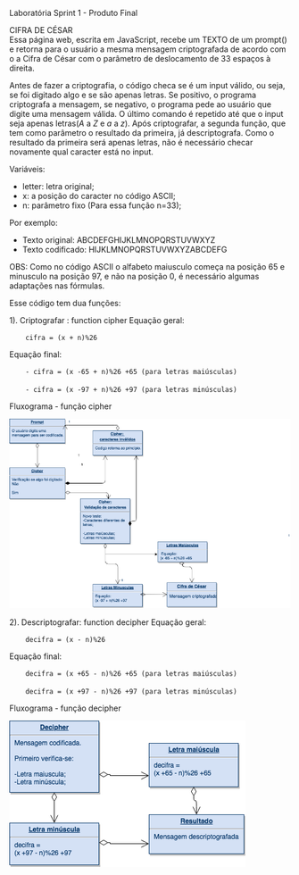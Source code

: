 Laboratória 
Sprint 1 - Produto Final

CIFRA DE CÉSAR    
Essa página web, escrita em JavaScript, recebe um TEXTO de um prompt() e retorna para o usuário a mesma mensagem criptografada de acordo com o a Cifra de César com o parâmetro de deslocamento de 33 espaços à direita.

Antes de fazer a criptografia, o código checa se é um input válido, ou seja, se foi digitado algo e se são apenas letras. Se positivo, o programa criptografa a mensagem, se negativo, o programa pede ao usuário que digite uma mensagem válida. O último comando é repetido até que o input seja apenas letras(*A* a *Z* e *a* a *z*).
Após criptografar, a segunda função, que tem como parâmetro o resultado da primeira, já descriptografa. Como o resultado da primeira será apenas letras, não é necessário checar novamente qual caracter está no input.

Variáveis:

- letter: letra original;
- x: a posição do caracter no código ASCII;
- n: parâmetro fixo (Para essa função n=33);

Por exemplo:
- Texto original: ABCDEFGHIJKLMNOPQRSTUVWXYZ
- Texto codificado: HIJKLMNOPQRSTUVWXYZABCDEFG

OBS: Como no código ASCII o alfabeto maiusculo começa na posição 65 e minusculo na posição 97, e não na posição 0, é necessário algumas adaptações nas fórmulas. 

Esse código tem dua funções:

1). Criptografar : function cipher
Equação geral: 

        cifra = (x + n)%26

Equação final:

        - cifra = (x -65 + n)%26 +65 (para letras maiúsculas)
        
        - cifra = (x -97 + n)%26 +97 (para letras minúsculas)
        

Fluxograma -  função cipher

![Fluxo do código](cesar.png)

2). Descriptografar: function decipher
Equação geral: 

        decifra = (x - n)%26

Equação final:

        decifra = (x +65 - n)%26 +65 (para letras maiúsculas)
        
        decifra = (x +97 - n)%26 +97 (para letras minúsculas)
        
Fluxograma -  função decipher

![Fluxos do código](decipher.png)








